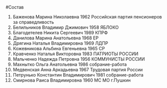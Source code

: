 #Состав
1. Баженова Марина Николаевна 1962 Российская партия пенсионеров за справедливость
2. Белильников Владимир Джимович 1958 ЯБЛОКО
3. Благодетелев Никита Сергеевич 1989 КПРФ
4. Данилова Марина Анатольевна 1968 ЕР
5. Дрягина Наталья Владимировна 1969 ЛДПР
6. Кожевникова Альбина Евгеньевна 1965 СР
7. Кравченко Наталья Викторовна 1983 ПАТРИОТЫ РОССИИ
8. Мальченко Надежда Петровна 1956 КОММУНИСТЫ РОССИИ
9. Махнытко Ольга Анатольевна 1986 собрание-работа
10. Медвенская Анна Аркадьевна 1967 Трудовая партия России
11. Петрунько Константин Владимирович 1981 собрание-работа
12. Смирнова Раиса Владимировна 1960 МС МО г.Пушкин
